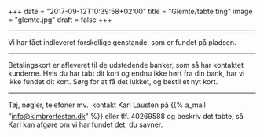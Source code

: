 +++
date = "2017-09-12T10:39:58+02:00"
title = "Glemte/tabte ting"
image = "glemte.jpg"
draft = false
+++

---

Vi har fået indleveret forskellige genstande, som er fundet på pladsen.

---

Betalingskort er afleveret til de udstedende banker, som så har
kontaktet kunderne. Hvis du har tabt dit kort og endnu ikke hørt fra din
bank, har vi ikke fundet dit kort. Sørg for at få det lukket, og bestil et
nyt kort.

---

Tøj, nøgler, telefoner mv.  kontakt Karl Lausten på {{% a_mail "info@kimbrerfesten.dk" %}}  eller tlf. 40269588 og
beskriv det tabte, så Karl kan afgøre om vi har fundet det, du savner.




